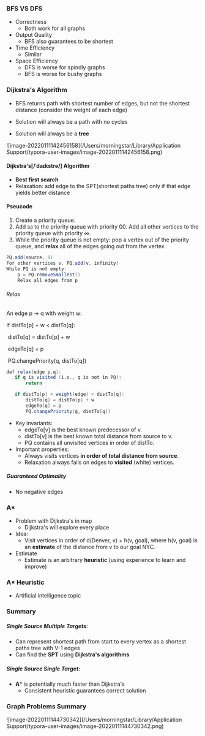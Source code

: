 ### BFS VS DFS

* Correctness
  * Both work for all graphs
* Output Quality
  * BFS also guarantees to be shortest
* Time Efficiency
  * Similar
* Space Efficiency
  * DFS is worse for spindly graphs
  * BFS is worse for bushy graphs



### Dijkstra's Algorithm

* BFS returns path with shortest number of edges, but not the shortest distance (consider the weight of each edge)

* Solution will always be a path with no cycles
* Solution will always be a **tree**

![image-20220111142456158](/Users/morningstar/Library/Application Support/typora-user-images/image-20220111142456158.png)

#### Dijkstra's[/ˈdaɪkstrə/] Algorithm

* **Best first search**
* Relaxation: add edge to the SPT(shortest paths tree) only if that edge yields better distance

#### Pseucode

1. Create a priority queue.
2. Add s*s* to the priority queue with priority 00. Add all other vertices to the priority queue with priority ∞.
3. While the priority queue is not empty: pop a vertex out of the priority queue, and **relax** all of the edges going out from the vertex.

```java
PQ.add(source, 0)
For other vertices v, PQ.add(v, infinity)
While PQ is not empty:
	p = PQ.removeSmallest()
	Relax all edges from p
```

###### Relax

An edge p -> q with weight w:

If distTo[p] + w < distTo[q]:

​	distTo[q] = distTo[p] + w

​	edgeTo[q] = p

​	PQ.changePriority(q, distTo[q])

```java
def relax(edge p,q):
   if q is visited (i.e., q is not in PQ):
       return

   if distTo[p] + weight(edge) < distTo[q]:
       distTo[q] = distTo[p] + w
       edgeTo[q] = p
       PQ.changePriority(q, distTo[q])
```

* Key invariants:
  * edgeTo[v] is the best known predecessor of v.
  * distTo[v] is the best known total distance from source to v.
  * PQ contains all unvisited vertices in order of distTo.
* Important properties:
  * Always visits vertices **in order of total distance from source**.
  * Relaxation always fails on edges to **visited** (white) vertices.

##### Guaranteed Optimality

* No negative edges

### A*

* Problem with Dijkstra's in map
  * Dijkstra's will explore every place
* Idea:
  * Visit vertices in order of d(Denver, v) + h(v, goal), where h(v, goal) is an **estimate** of the distance from v to our goal NYC.
* Estimate
  * Estimate is an arbitrary **heuristic** (using experience to learn and improve)

### A* Heuristic

* Artificial intelligence topic



### Summary

##### Single Source Multiple Targets:

* Can represent shortest path from start to every vertex as a shortest paths tree with V-1 edges
* Can find the **SPT** using **Dijkstra's algorithms**

##### Single Source Single Target:

* **A*** is potentially much faster than Dijkstra's
  * Consistent heuristic guarantees correct solution



### Graph Problems Summary

![image-20220111144730342](/Users/morningstar/Library/Application Support/typora-user-images/image-20220111144730342.png)